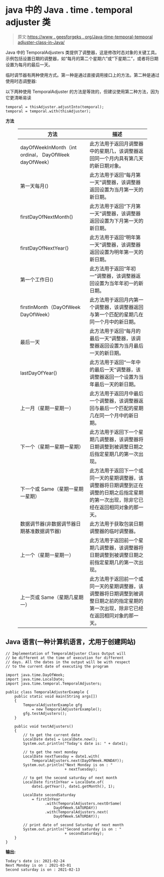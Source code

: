 # java 中的 Java . time . temporal adjuster 类

> 原文:[https://www . geesforgeks . org/Java-time-temporal-temporal adjuster-class-in-Java/](https://www.geeksforgeeks.org/java-time-temporal-temporaladjusters-class-in-java/)

Java 中的 TemporalAdjusters 类提供了调整器，这是修改时态对象的关键工具。示例包括设置日期的调整器，如“每月的第二个星期六”或“下星期二”，或者将日期设置为每月的最后一天。

临时调节器有两种使用方式。第一种是通过直接调用接口上的方法。第二种是通过使用时态调整器:

以下两种使用 TemporalAdjuster 的方法是等效的，但建议使用第二种方法，因为它更清晰易读

```
temporal = thisAdjuster.adjustInto(temporal);
temporal = temporal.with(thisAdjuster);
```

**方法**

<figure class="table">

| **方法** | **描述** |
| --- | --- |
| dayOfWeekInMonth（int ordinal， DayOfWeek dayOfWeek） | 此方法用于返回月调整器中的星期几，该调整器返回同一个月内具有第几天的新日期对象。 |
| 第一天每月() | 此方法用于返回“每月第一天”调整器，该调整器返回设置为当月第一天的新日期。 |
| firstDayOfNextMonth() | 此方法用于返回“下月第一天”调整器，该调整器返回设置为下月第一天的新日期。 |
| firstDayOfNextYear() | 此方法用于返回“明年第一天”调整器，该调整器返回设置为明年第一天的新日期。 |
| 第一个工作日() | 此方法用于返回“年初一”调整器，该调整器返回设置为当年年初一的新日期。 |
| firstInMonth（DayOfWeek DayOfWeek） | 此方法用于返回月内第一个调整器，该调整器返回与第一个匹配的星期几在同一个月中的新日期。 |
| 最后一天 | 此方法用于返回“每月的最后一天”调整器，该调整器返回设置为当月最后一天的新日期。 |
| lastDayOfYear() | 此方法用于返回“一年中的最后一天”调整器，该调整器返回一个设置为当年最后一天的新日期。 |
| 上一月（星期一星期一） | 此方法用于返回月中最后一个调整器，该调整器返回与最后一个匹配的星期几在同一个月中的新日期。 |
| 下一个（星期一星期一星期） | 此方法用于返回下一个星期几调整器，该调整器将日期调整到被调整日期之后指定星期几的第一次出现。 |
| 下一个或 Same（星期一星期一星期） | 此方法用于返回下一个或同一天的星期调整器，该调整器将日期调整到正在调整的日期之后指定星期的第一次出现，除非它已经在返回相同对象的那一天。 |
| 数据调节器(非数据调节器<localdate>日期基准数据调节器)</localdate> | 此方法用于获取包装日期调整器的临时调整器。 |
| 上一个（星期一星期一） | 此方法用于返回前一个星期几调整器，该调整器将日期调整到被调整日期之前指定星期几的第一次出现。 |
| 上一页或 Same（星期几星期一） | 此方法用于返回前一个或同一天的星期调整器，该调整器将日期调整到被调整日期之前的指定星期的第一次出现，除非它已经在返回相同对象的那一天。 |

</figure>

## Java 语言(一种计算机语言，尤用于创建网站)

```
// Implementation of TemporalAdjuster Class Output will
// be different at the time of execution for different
// days. All the dates in the output will be with respect
// to the current date of executing the program

import java.time.DayOfWeek;
import java.time.LocalDate;
import java.time.temporal.TemporalAdjusters;

public class TemporalAdjusterExample {
    public static void main(String args[])
    {
        TemporalAdjusterExample gfg
            = new TemporalAdjusterExample();
        gfg.testAdjusters();
    }

    public void testAdjusters()
    {
        // to get the current date
        LocalDate date1 = LocalDate.now();
        System.out.println("Today's date is: " + date1);

        // to get the next monday
        LocalDate nextTuesday = date1.with(
            TemporalAdjusters.next(DayOfWeek.MONDAY));
        System.out.println("Next Monday is on : "
                           + nextTuesday);

        // to get the second saturday of next month
        LocalDate firstInYear = LocalDate.of(
            date1.getYear(), date1.getMonth(), 1);

        LocalDate secondSaturday
            = firstInYear
                  .with(TemporalAdjusters.nextOrSame(
                      DayOfWeek.SATURDAY))
                  .with(TemporalAdjusters.next(
                      DayOfWeek.SATURDAY));

        // print date of second Saturday of next month
        System.out.println("Second saturday is on : "
                           + secondSaturday);
    }
}
```

**输出:**

```
Today's date is: 2021-02-24
Next Monday is on : 2021-03-01
Second saturday is on : 2021-02-13
```